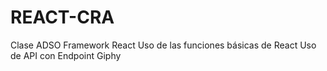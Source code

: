 # REACT-CRA
Clase ADSO Framework React
Uso de las funciones básicas de React
Uso de API con Endpoint Giphy
